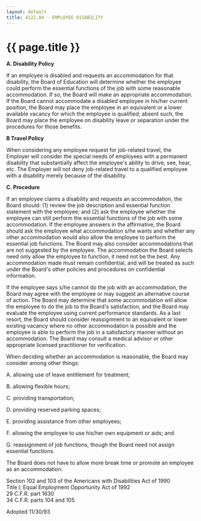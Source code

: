 ```yaml
---
layout: default
title: 4122.04 - EMPLOYEE DISABILITY
---
```


{{ page.title }}
================

**A. Disability Policy**

If an employee is disabled and requests an accommodation for that
disability, the Board of Education will determine whether the employee
could perform the essential functions of the job with some reasonable
accommodation. If so, the Board will make an appropriate accommodation.
If the Board cannot accommodate a disabled employee in his/her current
position, the Board may place the employee in an equivalent or a lower
available vacancy for which the employee is qualified; absent such, the
Board may place the employee on disability leave or separation under the
procedures for those benefits.

**B Travel Policy**

When considering any employee request for job-related travel, the
Employer will consider the special needs of employees with a permanent
disability that substantially affect the employee's ability to drive,
see, hear, etc. The Employer will not deny job-related travel to a
qualified employee with a disability merely because of the disability.

**C. Procedure**

If an employee claims a disability and requests an accommodation, the
Board should: (1) review the job description and essential function
statement with the employee; and (2) ask the employee whether the
employee can still perform the essential functions of the job with some
accommodation. If the employee answers in the affirmative, the Board
should ask the employee what accommodation s/he wants and whether any
other accommodation would also allow the employee to perform the
essential job functions. The Board may also consider accommodations that
are not suggested by the employee. The accommodation the Board selects
need only allow the employee to function, it need not be the best. Any
accommodation made must remain confidential, and will be treated as such
under the Board's other policies and procedures on confidential
information.

If the employee says s/he cannot do the job with an accommodation, the
Board may agree with the employee or may suggest an alternative course
of action. The Board may determine that some accommodation will allow
the employee to do the job to the Board's satisfaction, and the Board
may evaluate the employee using current performance standards. As a last
resort, the Board should consider reassignment to an equivalent or lower
existing vacancy where no other accommodation is possible and the
employee is able to perform the job in a satisfactory manner without an
accommodation. The Board may consult a medical advisor or other
appropriate licensed practitioner for verification.

When deciding whether an accommodation is reasonable, the Board may
consider among other things:

A. allowing use of leave entitlement for treatment;

B. allowing flexible hours;

C. providing transportation;

D. providing reserved parking spaces;

E. providing assistance from other employees;

F. allowing the employee to use his/her own equipment or aids; and

G. reassignment of job functions, though the Board need not assign
essential functions.

The Board does not have to allow more break time or promote an employee
as an accommodation.

Section 102 and 103 of the Americans with Disabilities Act of 1990\
 Title I; Equal Employment Opportunity Act of 1992\
 29 C.F.R. part 1630\
 34 C.F.R. parts 104 and 105

Adopted 11/30/93
